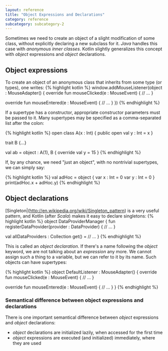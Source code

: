 ```yaml
---
layout: reference
title: "Object Expressions and Declarations"
category: reference
subcategory: subcategory-2
---
```


Sometimes we need to create an object of a slight modification of some class, without explicitly declaring a new subclass for it. *Java* handles this case with *anonymous inner classes*.
Kotlin slightly generalizes this concept with *object* expressions and *object* declarations.

## Object expressions

To create an object of an anonymous class that inherits from some type (or types), one writes:
{% highlight kotlin %}
window.addMouseListener(object : MouseAdapter() {
  override fun mouseClicked(e : MouseEvent) {
    // ...
  }

  override fun mouseEntered(e : MouseEvent) {
    // ...
  }
})
{% endhighlight %}

If a  supertype has a constructor, appropriate constructor parameters must be passed to it. Many supertypes may be specified as a comma-separated list after the colon:


{% highlight kotlin %}
open class A(x : Int) {
  public open val y : Int = x
}

trait B {...}

val ab = object : A(1), B {
  override val y = 15
}
{% endhighlight %}

If, by any chance, we need "just an object", with no nontrivial supertypes, we can simply say:

{% highlight kotlin %}
val adHoc = object {
  var x : Int = 0
  var y : Int = 0
}
print(adHoc.x + adHoc.y)
{% endhighlight %}

## Object declarations

[Singleton|(http://en.wikipedia.org/wiki/Singleton_pattern) is a very useful pattern, and Kotlin (after *Scala*) makes it easy to declare singletons:
{% highlight kotlin %}
object DataProviderManager {
  fun registerDataProvider(provider : DataProvider) {
    // ...
  }

  val allDataProviders : Collection<DataProvider>
    get() = // ...
}
{% endhighlight %}

This is called an *object declaration*. If there's a name following the *object* keyword, we are not talking about an _expression_ any more. We cannot assign such a thing to a variable, but we can refer to it by its name. Such objects can have supertypes:

{% highlight kotlin %}
object DefaultListener : MouseAdapter() {
  override fun mouseClicked(e : MouseEvent) {
    // ...
  }

  override fun mouseEntered(e : MouseEvent) {
    // ...
  }
}
{% endhighlight %}


### Semantical difference between object expressions and declarations

There is one important semantical difference between *object* expressions and *object* declarations:
* *object* declarations are initialized lazily, when accessed for the first time
* *object* expressions are executed (and initialized) immediately, where they are used


